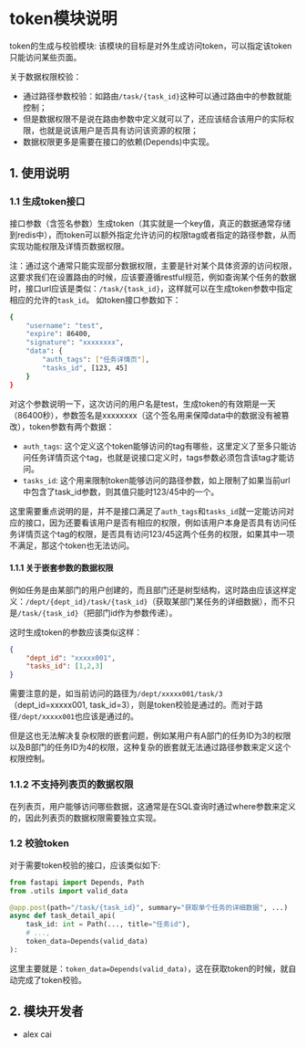 # token模块说明

token的生成与校验模块: 该模块的目标是对外生成访问token，可以指定该token只能访问某些页面。

关于数据权限校验：

- 通过路径参数校验：如路由`/task/{task_id}`这种可以通过路由中的参数就能控制；
- 但是数据权限不是说在路由参数中定义就可以了，还应该结合该用户的实际权限，也就是说该用户是否具有访问该资源的权限；
- 数据权限更多是需要在接口的依赖(Depends)中实现。

## 1. 使用说明

### 1.1 生成token接口

接口参数（含签名参数）生成token（其实就是一个key值，真正的数据通常存储到redis中），而token可以额外指定允许访问的权限tag或者指定的路径参数，从而实现功能权限及详情页数据权限。

注：通过这个通常只能实现部分数据权限，主要是针对某个具体资源的访问权限，这要求我们在设置路由的时候，应该要遵循restful规范，例如查询某个任务的数据时，接口url应该是类似：`/task/{task_id}`，这样就可以在生成token参数中指定相应的允许的`task_id`。
如token接口参数如下：

```sh
{
    "username": "test",
    "expire": 86400,
    "signature": "xxxxxxxx",
    "data": {
        "auth_tags": ["任务详情页"],
        "tasks_id", [123, 45]
    }
}
```

对这个参数说明一下，这次访问的用户名是test，生成token的有效期是一天（86400秒），参数签名是xxxxxxxx（这个签名用来保障data中的数据没有被篡改），token参数有两个数据：

- `auth_tags`: 这个定义这个token能够访问的tag有哪些，这里定义了至多只能访问任务详情页这个tag，也就是说接口定义时，tags参数必须包含该tag才能访问。
- `tasks_id`: 这个用来限制token能够访问的路径参数，如上限制了如果当前url中包含了task_id参数，则其值只能时123/45中的一个。

这里需要重点说明的是，并不是接口满足了`auth_tags`和`tasks_id`就一定能访问对应的接口，因为还要看该用户是否有相应的权限，例如该用户本身是否具有访问任务详情页这个tag的权限，是否具有访问123/45这两个任务的权限，如果其中一项不满足，那这个token也无法访问。

#### 1.1.1 关于嵌套参数的数据权限

例如任务是由某部门的用户创建的，而且部门还是树型结构，这时路由应该这样定义：`/dept/{dept_id}/task/{task_id}`（获取某部门某任务的详细数据），而不只是`/task/{task_id}`（把部门id作为参数传递）。

这时生成token的参数应该类似这样：

```json
{
    "dept_id": "xxxxx001",
    "tasks_id": [1,2,3]
}
```

需要注意的是，如当前访问的路径为`/dept/xxxxx001/task/3`（dept_id=xxxxx001, task_id=3），则是token校验是通过的。而对于路径`/dept/xxxxx001`也应该是通过的。

但是这也无法解决复杂权限的嵌套问题，例如某用户有A部门的任务ID为3的权限以及B部门的任务ID为4的权限，这种复杂的嵌套就无法通过路径参数来定义这个权限控制。

### 1.1.2 不支持列表页的数据权限

在列表页，用户能够访问哪些数据，这通常是在SQL查询时通过where参数来定义的，因此列表页的数据权限需要独立实现。

### 1.2 校验token

对于需要token校验的接口，应该类似如下:

```python
from fastapi import Depends, Path
from .utils import valid_data

@app.post(path="/task/{task_id}", summary="获取单个任务的详细数据", ...)
async def task_detail_api(
    task_id: int = Path(..., title="任务id"),
    # ...,
    token_data=Depends(valid_data)
):
```

这里主要就是：`token_data=Depends(valid_data)`，这在获取token的时候，就自动完成了token校验。

## 2. 模块开发者

- alex cai
